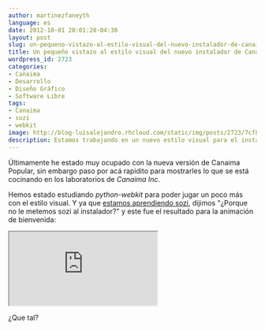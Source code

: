 ```yaml
---
author: martinezfaneyth
language: es
date: 2012-10-01 20:01:28-04:30
layout: post
slug: un-pequeno-vistazo-al-estilo-visual-del-nuevo-instalador-de-canaima
title: Un pequeño vistazo al estilo visual del nuevo instalador de Canaima
wordpress_id: 2723
categories:
- Canaima
- Desarrollo
- Diseño Gráfico
- Software Libre
tags:
- Canaima
- sozi
- webkit
image: http://blog-luisalejandro.rhcloud.com/static/img/posts/2723/7cf814b0043219053559ef93bec9c8d8.jpg
description: Estamos trabajando en un nuevo estilo visual para el instalador de Canaima. Échale un vistazo.
---
```


Últimamente he estado muy ocupado con la nueva versión de Canaima Popular, sin embargo paso por acá rapidito para mostrarles lo que se está cocinando en los laboratorios de _Canaima Inc_.

Hemos estado estudiando _python-webkit_ para poder jugar un poco más con el estilo visual. Y ya que [estamos aprendiendo sozi](http://huntingbears.com.ve/haciendo-presentaciones-dinamicas-con-inkscape-y-sozi.html), dijimos "¿Porque no le metemos sozi al instalador?" y este fue el resultado para la animación de bienvenida:

<iframe src="http://dl.dropboxusercontent.com/u/16329841/welcome.svg"></iframe>

¿Que tal?
